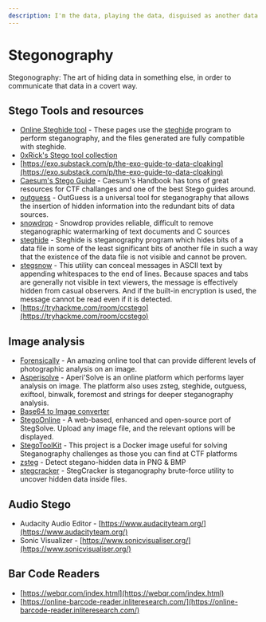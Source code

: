 ```yaml
---
description: I'm the data, playing the data, disguised as another data...
---
```


# Stegonography

Stegonography: The art of hiding data in something else, in order to communicate that data in a covert way.&#x20;

## **Stego Tools and resources**

* [Online Steghide tool](https://futureboy.us/stegano/) - These pages use the [steghide](http://steghide.sourceforge.net/) program to perform steganography, and the files generated are fully compatible with steghide.
* [0xRick's Stego tool collection](https://0xrick.github.io/lists/stego/)
* [https://exo.substack.com/p/the-exo-guide-to-data-cloaking](https://exo.substack.com/p/the-exo-guide-to-data-cloaking)
* [Caesum's Stego Guide](http://www.caesum.com/) - Caesum's Handbook has tons of great resources for CTF challanges and one of the best Stego guides around.
* [outguess](https://www.kali.org/tools/outguess/) - OutGuess is a universal tool for steganography that allows the insertion of hidden information into the redundant bits of data sources.
* [snowdrop](https://www.kali.org/tools/snowdrop/) - Snowdrop provides reliable, difficult to remove steganographic watermarking of text documents and C sources
* [steghide](https://www.kali.org/tools/steghide/) - Steghide is steganography program which hides bits of a data file in some of the least significant bits of another file in such a way that the existence of the data file is not visible and cannot be proven.
* [stegsnow](https://www.kali.org/tools/stegsnow/) - This utility can conceal messages in ASCII text by appending whitespaces to the end of lines. Because spaces and tabs are generally not visible in text viewers, the message is effectively hidden from casual observers. And if the built-in encryption is used, the message cannot be read even if it is detected.
* [https://tryhackme.com/room/ccstego](https://tryhackme.com/room/ccstego)

## Image analysis

* [Forensically](https://29a.ch/photo-forensics/#forensic-magnifier) - An amazing online tool that can provide different levels of photographic analysis on an image.
* [Asperisolve](https://aperisolve.fr/) - Aperi'Solve is an online platform which performs layer analysis on image. The platform also uses zsteg, steghide, outguess, exiftool, binwalk, foremost and strings for deeper steganography analysis.
* [Base64 to Image converter](https://codebeautify.org/base64-to-image-converter)
* [StegoOnline](https://stegonline.georgeom.net/upload) - A web-based, enhanced and open-source port of StegSolve. Upload any image file, and the relevant options will be displayed.
* [StegoToolKit](https://github.com/DominicBreuker/stego-toolkit) - This project is a Docker image useful for solving Steganography challenges as those you can find at CTF platforms
* [zsteg](https://github.com/zed-0xff/zsteg) - Detect stegano-hidden data in PNG & BMP
* [stegcracker](https://www.kali.org/tools/stegcracker/) - StegCracker is steganography brute-force utility to uncover hidden data inside files.

## Audio Stego

* Audacity Audio Editor - [https://www.audacityteam.org/](https://www.audacityteam.org/)
* Sonic Visualizer - [https://www.sonicvisualiser.org/](https://www.sonicvisualiser.org/)

## Bar Code Readers

* [https://webqr.com/index.html](https://webqr.com/index.html)
* [https://online-barcode-reader.inliteresearch.com/](https://online-barcode-reader.inliteresearch.com/)

